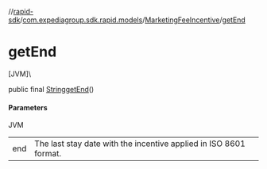 //[rapid-sdk](../../../index.md)/[com.expediagroup.sdk.rapid.models](../index.md)/[MarketingFeeIncentive](index.md)/[getEnd](get-end.md)

# getEnd

[JVM]\

public final [String](https://docs.oracle.com/javase/8/docs/api/java/lang/String.html)[getEnd](get-end.md)()

#### Parameters

JVM

| | |
|---|---|
| end | The last stay date with the incentive applied in ISO 8601 format. |
